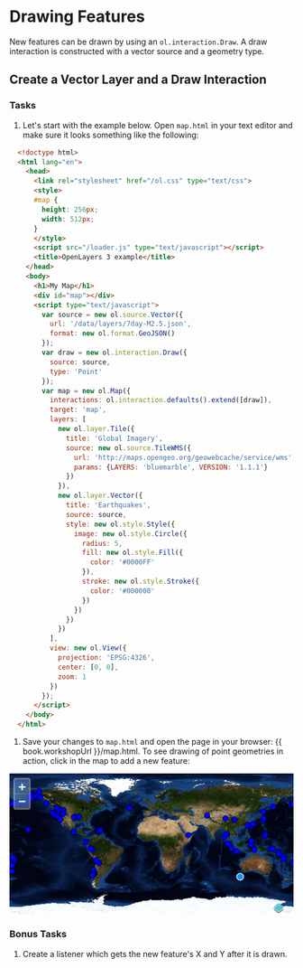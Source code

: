 # Drawing Features

New features can be drawn by using an `ol.interaction.Draw`. A draw interaction is constructed with a vector source and a geometry type.

## Create a Vector Layer and a Draw Interaction

### Tasks

1.  Let's start with the example below. Open `map.html` in your text editor and make sure it looks something like the following:

  ```html
    <!doctype html>
    <html lang="en">
      <head>
        <link rel="stylesheet" href="/ol.css" type="text/css">
        <style>
        #map {
          height: 256px;
          width: 512px;
        }
        </style>
        <script src="/loader.js" type="text/javascript"></script>
        <title>OpenLayers 3 example</title>
      </head>
      <body>
        <h1>My Map</h1>
        <div id="map"></div>
        <script type="text/javascript">
          var source = new ol.source.Vector({
            url: '/data/layers/7day-M2.5.json',
            format: new ol.format.GeoJSON()
          });
          var draw = new ol.interaction.Draw({
            source: source,
            type: 'Point'
          });
          var map = new ol.Map({
            interactions: ol.interaction.defaults().extend([draw]),
            target: 'map',
            layers: [
              new ol.layer.Tile({
                title: 'Global Imagery',
                source: new ol.source.TileWMS({
                  url: 'http://maps.opengeo.org/geowebcache/service/wms',
                  params: {LAYERS: 'bluemarble', VERSION: '1.1.1'}
                })
              }),
              new ol.layer.Vector({
                title: 'Earthquakes',
                source: source,
                style: new ol.style.Style({
                  image: new ol.style.Circle({
                    radius: 5,
                    fill: new ol.style.Fill({
                      color: '#0000FF'
                    }),
                    stroke: new ol.style.Stroke({
                      color: '#000000'
                    })
                  })
                })
              })
            ],
            view: new ol.View({
              projection: 'EPSG:4326',
              center: [0, 0],
              zoom: 1
            })
          });
        </script>
      </body>
    </html>
  ```

1.  Save your changes to `map.html` and open the page in your browser:  {{ book.workshopUrl }}/map.html. To see drawing of point geometries in action, click in the map to add a new feature:

  ![Using a draw interaction to add features to a vector source](draw1.png)

### Bonus Tasks

1.  Create a listener which gets the new feature's X and Y after it is drawn.
